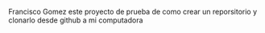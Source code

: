 Francisco Gomez 
este proyecto de prueba de como crear un reporsitorio y clonarlo desde github a mi computadora 
